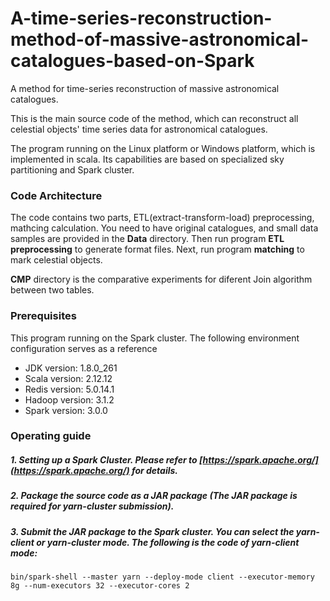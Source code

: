 # A-time-series-reconstruction-method-of-massive-astronomical-catalogues-based-on-Spark
A method for time-series reconstruction of massive astronomical catalogues.

This is the main source code of the method, which can reconstruct all celestial objects' time series data for astronomical catalogues.

The program running on the Linux platform or Windows platform, which is implemented in scala. Its capabilities are based on specialized sky partitioning and Spark cluster.

### Code Architecture

The code contains two parts, ETL(extract-transform-load) preprocessing, mathcing calculation. You need to have original catalogues, and small data samples are provided in the **Data** directory. Then run program **ETL preprocessing** to generate format files. Next, run program **matching** to mark celestial objects. 

**CMP** directory is the comparative experiments for diferent Join algorithm between two tables.

### Prerequisites

This program running on the Spark cluster. The following environment configuration serves as a reference

- JDK version: 1.8.0_261
- Scala version: 2.12.12
- Redis version: 5.0.14.1
- Hadoop version: 3.1.2
- Spark version: 3.0.0

### Operating guide

##### 1. Setting up a Spark Cluster. Please refer to [https://spark.apache.org/](https://spark.apache.org/) for details.
##### 2. Package the source code as a JAR package (The JAR package is required for yarn-cluster submission).
##### 3. Submit the JAR package to the Spark cluster. You can select the yarn-client or yarn-cluster mode. The following is the code of yarn-client mode: 
```
bin/spark-shell --master yarn --deploy-mode client --executor-memory 8g --num-executors 32 --executor-cores 2
```




